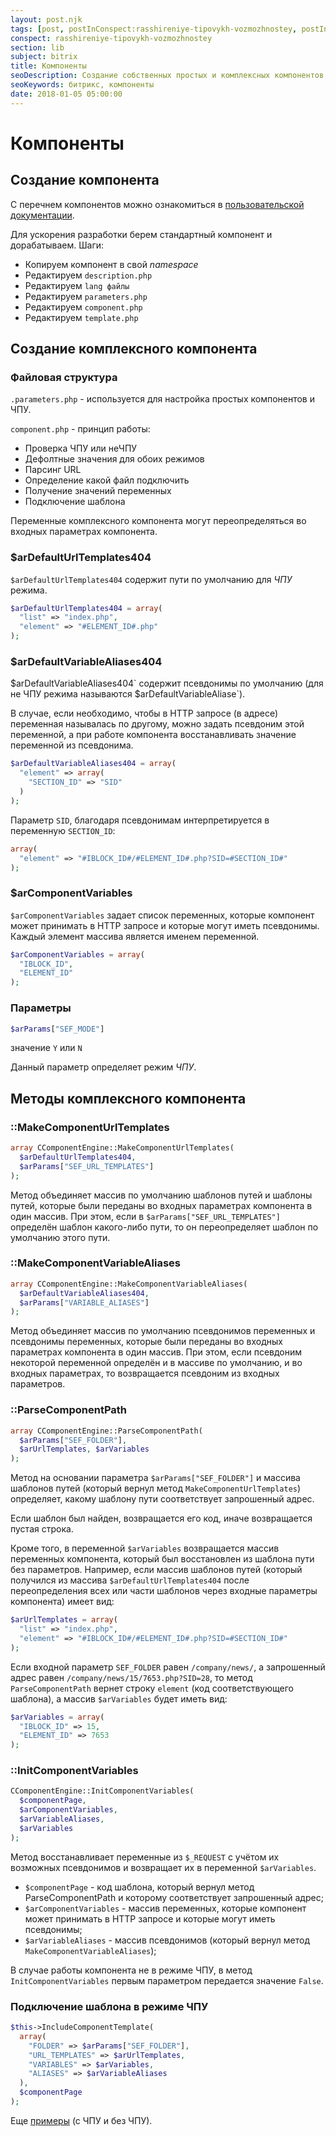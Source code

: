 ```yaml
---
layout: post.njk
tags: [post, postInConspect:rasshireniye-tipovykh-vozmozhnostey, postInSubject:bitrix, postInSection:lib]
conspect: rasshireniye-tipovykh-vozmozhnostey
section: lib
subject: bitrix
title: Компоненты
seoDescription: Создание собственных простых и комплексных компонентов в 1С-Битрикс.
seoKeywords: битрикс, компоненты
date: 2018-01-05 05:00:00
---
```

# Компоненты

## Создание компонента

С перечнем компонентов можно ознакомиться в [пользовательской документации](https://dev.1c-bitrix.ru/api_help/iblock/index.php).

Для ускорения разработки берем стандартный компонент и дорабатываем. Шаги:

+ Копируем компонент в свой *namespace*
+ Редактируем `description.php`
+ Редактируем `lang файлы`
+ Редактируем `parameters.php`
+ Редактируем `component.php`
+ Редактируем `template.php`

## Создание комплексного компонента

### Файловая структура

`.parameters.php` - используется для настройка простых компонентов и ЧПУ.

`component.php` - принцип работы:
+ Проверка ЧПУ или неЧПУ
+ Дефолтные значения для обоих режимов
+ Парсинг URL
+ Определение какой файл подключить
+ Получение значений переменных
+ Подключение шаблона

Переменные комплексного компонента могут переопределяться во входных параметрах компонента.

### $arDefaultUrlTemplates404

`$arDefaultUrlTemplates404` содержит пути по умолчанию для *ЧПУ* режима.

```php
$arDefaultUrlTemplates404 = array(
  "list" => "index.php",
  "element" => "#ELEMENT_ID#.php"
);
```

    
### $arDefaultVariableAliases404

$`arDefaultVariableAliases404` содержит псевдонимы по умолчанию (для не ЧПУ режима называются `$arDefaultVariableAliase`).

В случае, если необходимо, чтобы в HTTP запросе (в адресе) переменная называлась по другому, можно задать псевдоним этой переменной, а при работе компонента восстанавливать значение переменной из псевдонима.

```php
$arDefaultVariableAliases404 = array(
  "element" => array(
    "SECTION_ID" => "SID"
  )
);
```
 
Параметр `SID`, благодаря псевдонимам интерпретируется в переменную `SECTION_ID`:

```php
array(
  "element" => "#IBLOCK_ID#/#ELEMENT_ID#.php?SID=#SECTION_ID#"
);
```

### $arComponentVariables

`$arComponentVariables` задает список переменных, которые компонент может принимать в HTTP запросе и которые могут иметь псевдонимы. Каждый элемент массива является именем переменной.

```php
$arComponentVariables = array(
  "IBLOCK_ID",
  "ELEMENT_ID"
);
 ```

   
### Параметры

```php
$arParams["SEF_MODE"]
```

значение `Y` или `N`

Данный параметр определяет режим *ЧПУ*.

## Методы комплексного компонента

### ::MakeComponentUrlTemplates

```php
array CComponentEngine::MakeComponentUrlTemplates(
  $arDefaultUrlTemplates404, 
  $arParams["SEF_URL_TEMPLATES"]
);
  ```
  
Метод объединяет массив по умолчанию шаблонов путей и шаблоны путей, которые были переданы во входных параметрах компонента в один массив. При этом, если в `$arParams["SEF_URL_TEMPLATES"]` определён шаблон какого-либо пути, то он переопределяет шаблон по умолчанию этого пути.

### ::MakeComponentVariableAliases

```php
array CComponentEngine::MakeComponentVariableAliases(
  $arDefaultVariableAliases404, 
  $arParams["VARIABLE_ALIASES"]
);
```
  
Метод объединяет массив по умолчанию псевдонимов переменных и псевдонимы переменных, которые были переданы во входных параметрах компонента в один массив. При этом, если псевдоним некоторой переменной определён и в массиве по умолчанию, и во входных параметрах, то возвращается псевдоним из входных параметров.

### ::ParseComponentPath

```php
array CComponentEngine::ParseComponentPath(
  $arParams["SEF_FOLDER"], 
  $arUrlTemplates, $arVariables
);
```
  
Метод на основании параметра `$arParams["SEF_FOLDER"]` и массива шаблонов путей (который вернул метод `MakeComponentUrlTemplates`) определяет, какому шаблону пути соответствует запрошенный адрес.

Если шаблон был найден, возвращается его код, иначе возвращается пустая строка.

Кроме того, в переменной `$arVariables` возвращается массив переменных компонента, который был восстановлен из шаблона пути без параметров. Например, если массив шаблонов путей (который получился из массива `$arDefaultUrlTemplates404` после переопределения всех или части шаблонов через входные параметры компонента) имеет вид:

```php
$arUrlTemplates = array(
  "list" => "index.php",
  "element" => "#IBLOCK_ID#/#ELEMENT_ID#.php?SID=#SECTION_ID#"
);
```
  
Если входной параметр `SEF_FOLDER` равен `/company/news/`, а запрошенный адрес равен `/company/news/15/7653.php?SID=28`, то метод `ParseComponentPath` вернет строку `element` (код соответствующего шаблона), а массив `$arVariables` будет иметь вид:

```php
$arVariables = array(
  "IBLOCK_ID" => 15,
  "ELEMENT_ID" => 7653
);
```
  
### ::InitComponentVariables

```php
CComponentEngine::InitComponentVariables(
  $componentPage, 
  $arComponentVariables, 
  $arVariableAliases, 
  $arVariables
);
```
  
Метод восстанавливает переменные из `$_REQUEST` c учётом их возможных псевдонимов и возвращает их в переменной `$arVariables`.

+ `$componentPage` - код шаблона, который вернул метод ParseComponentPath и которому соответствует запрошенный адрес;
+ `$arComponentVariables` - массив переменных, которые компонент может принимать в HTTP запросе и которые могут иметь псевдонимы;
+ `$arVariableAliases` - массив псевдонимов (который вернул метод `MakeComponentVariableAliases`);

В случае работы компонента не в режиме ЧПУ, в метод `InitComponentVariables` первым параметром передается значение `False`.

### Подключение шаблона в режиме ЧПУ

```php
$this->IncludeComponentTemplate(
  array(
    "FOLDER" => $arParams["SEF_FOLDER"],
    "URL_TEMPLATES" => $arUrlTemplates,
    "VARIABLES" => $arVariables,
    "ALIASES" => $arVariableAliases
  ),
  $componentPage
);
```

Еще [примеры](https://dev.1c-bitrix.ru/api_help/main/reference/ccomponentengine/initcomponentvariables.php) (с ЧПУ и без ЧПУ).